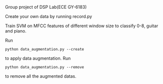 Group project of DSP Lab(ECE GY-6183)

Create your own data by running record.py

Train SVM on MFCC features of different window size to classify 0-8, guitar and piano.

Run

    python data_augmentation.py --create

to apply data augmentation.
Run

    python data_augmentation.py --remove

to remove all the augmented datas.